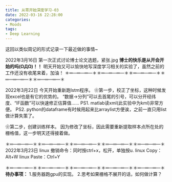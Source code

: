 ```yaml
---
title: 从零开始深度学习-03
date: 2022-03-16 22:28:00
categories:
- Moods
tags:
- Deep Learning
---
```


这回以类似周记的形式记录一下最近做的事情~
<!--more-->
2022年3月16日
第一次正式讨论博士论文选题，紧张.jpg
**博士的快乐是从开会开始的吗(ΩДΩ)！！**
明天开始又可以愉快地写深度学习相关的实验了，虽然之前的工作还没有收尾来着，加油！
＊═—═—═—＊＊═—═—═—＊＊═—═—═—＊＊═—═—═—＊＊═—═—═—＊

2022年3月22日
今天开始重新跑lstm程序。
❀第一步，校正了坐标，这种时候发现excel也是有它的优势的。
“数据->分列”可以去首尾的引号，可以分开经纬度、“IF函数”可以快速修正估算值……
PS1. matlab读xml(此实验中为kml)非常方便。
PS2. python的dataframe有时候用起来比arraylist方便诶，之前一直只用list做计算失策了。

❀第二步，创建训练样本。
因为修改了坐标，因此需要重新提取样本点所在处的栅格值，这一步明天还得接着做。

＊═—═—═—＊＊═—═—═—＊＊═—═—═—＊＊═—═—═—＊＊═—═—═—＊
2022年3月23日
linux 撤销命令：同时按ctrl+x，松开，单独按u.
linux Copy：Alt+W
linux Paste：Ctrl+Y


＊═—═—═—＊＊═—═—═—＊＊═—═—═—＊＊═—═—═—＊＊═—═—═—＊
**待办事项：**
1.服务器跑gpu的实现。
2.思考如果栅格不展开的话，如何做计算？
